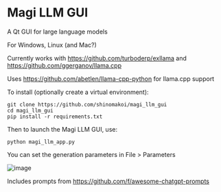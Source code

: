 # Magi LLM GUI
A Qt GUI for large language models

For Windows, Linux (and Mac?)

Currently works with https://github.com/turboderp/exllama and https://github.com/ggerganov/llama.cpp

Uses https://github.com/abetlen/llama-cpp-python for llama.cpp support


To install (optionally create a virtual environment): 
```
git clone https://github.com/shinomakoi/magi_llm_gui
cd magi_llm_gui
pip install -r requirements.txt
```

Then to launch the Magi LLM GUI, use: 
```
python magi_llm_app.py
```
You can set the generation parameters in File > Parameters

![image](https://user-images.githubusercontent.com/112139428/234652796-6fe1c935-25f8-401c-b96e-ab4bbe825173.png)


Includes prompts from https://github.com/f/awesome-chatgpt-prompts

